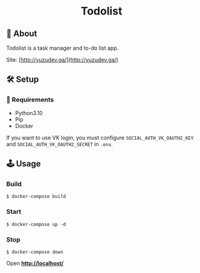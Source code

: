 <h1 align="center">Todolist</h1>

## 📖 About

Todolist is a task manager and to-do list app.

Site: [http://yuzudev.ga/](http://yuzudev.ga/)

## 🛠 Setup

### 🧾 Requirements

- Python3.10
- Pip
- Docker

If you want to use VK login, you must configure `SOCIAL_AUTH_VK_OAUTH2_KEY` and `SOCIAL_AUTH_VK_OAUTH2_SECRET` in `.env`.

## 🕹 Usage

### Build
```
$ docker-compose build
```

### Start
```
$ docker-compose up -d
```

### Stop
```
$ docker-compose down
```

Open **[http://localhost/](http://localhost/)**